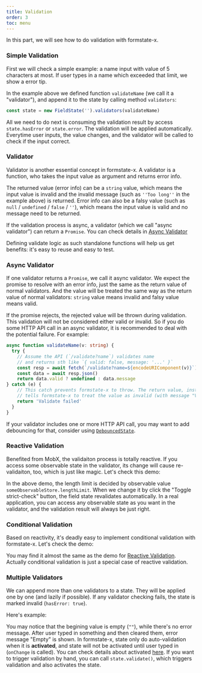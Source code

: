 ```yaml
---
title: Validation
order: 3
toc: menu
---
```


In this part, we will see how to do validation with formstate-x.

### Simple Validation

First we will check a simple example: a name input with value of 5 characters at most. If user types in a name which exceeded that limit, we show a error tip.

<code src="./validation.tsx"></code>

In the example above we defined function `validateName` (we call it a "validator"), and append it to the state by calling method `validators`:

```ts
const state = new FieldState('').validators(validateName)
```

All we need to do next is consuming the validation result by access `state.hasError` or `state.error`. The validation will be applied automatically. Everytime user inputs, the value changes, and the validator will be called to check if the input correct.

### Validator

Validator is another essential concept in formstate-x. A validator is a function, who takes the input value as argument and returns error info.

The returned value (error info) can be a `string` value, which means the input value is invalid and the invalid message (such as `''Too long''` in the example above) is returned. Error info can also be a falsy value (such as `null` / `undefined` / `false` / `''`), which means the input value is valid and no message need to be returned.

If the validation process is async, a validator (which we call "async validator") can return a `Promise`. You can check details in [Async Validator](#async-validator)

Defining validate logic as such standalone functions will help us get benefits: it's easy to reuse and easy to test.

### Async Validator

<code src="./async-validation.tsx"></code>

If one validator returns a `Promise`, we call it async validator. We expect the promise to resolve with an error info, just the same as the return value of normal validators. And the value will be treated the same way as the return value of normal validators: `string` value means invalid and falsy value means valid.

If the promise rejects, the rejected value will be thrown during validation. This validation will not be considered either valid or invalid. So if you do some HTTP API call in an async validator, it is recommended to deal with the potential failure. For example:

```ts
async function validateName(v: string) {
  try {
    // Assume the API (`/validate?name`) validates name
    // and returns sth like `{ valid: false, message: '...' }`
    const resp = await fetch(`/validate?name=${encodeURIComponent(v)}`)
    const data = await resp.json()
    return data.valid ? undefined : data.message
} catch (e) {
    // This catch prevents formstate-x to throw. The return value, instead,
    // tells formstate-x to treat the value as invalid (with message "Validate failed")
    return 'Validate failed'
  }
}
```

If your validator includes one or more HTTP API call, you may want to add debouncing for that,  consider using [`DebouncedState`](/guide/advanced#debounced-state).

### Reactive Validation

Benefited from MobX, the validaiton process is totally reactive. If you access some observable state in the validator, its change will cause re-validaiton, too, which is just like magic. Let's check this demo:

<code src="./reactive-validation.tsx"></code>

In the above demo, the length limit is decided by observable value `someObservableStore.lengthLimit`. When we change it by click the "Toggle strict-check" button, the field state revalidates automatically. In a real application, you can access any observable state as you want in the validator, and the validation result will always be just right.

### Conditional Validation

Based on reactivity, it's deadly easy to implement conditional validation with formstate-x. Let's check the demo:

<code src="./conditional-validation.tsx"></code>

You may find it almost the same as the demo for [Reactive Validation](#reactive-validation). Actually conditional validation is just a special case of reactive validation.

### Multiple Validators

We can append more than one validators to a state. They will be applied one by one (and lazily if possible). If any validator checking fails, the state is marked invalid (`hasError: true`).

Here's example:

<code src="./multiple-validator.tsx"></code>

You may notice that the begining value is empty (`""`), while there's no error message. After user typed in something and then cleared them, error message "Empty" is shown. In formstate-x, state only do auto-validation when it is **activated**, and state will not be activated until user typed in (`onChange` is called). You can check details about activated [here](#TODO). If you want to trigger validation by hand, you can call `state.validate()`, which triggers validation and also activates the state.
